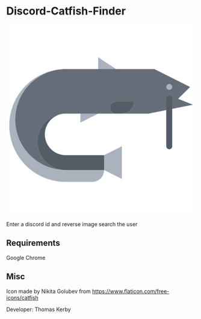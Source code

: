 # Discord-Catfish-Finder
![icon](https://raw.githubusercontent.com/TXOG/Discord-Catfish-Finder/v1.0/icon.png?token=GHSAT0AAAAAABRCO3SU6BKN36NRLPCPCWJUYPWP57Q)

Enter a discord id and reverse image search the user

## Requirements

Google Chrome 

## Misc

Icon made by Nikita Golubev from https://www.flaticon.com/free-icons/catfish

Developer: Thomas Kerby
